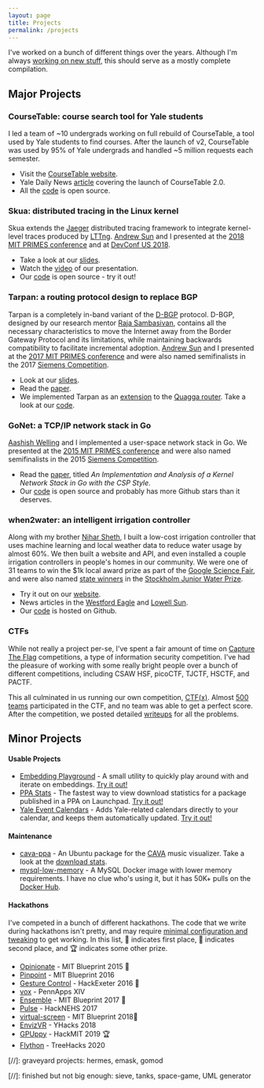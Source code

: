 ```yaml
---
layout: page
title: Projects
permalink: /projects
---
```


I've worked on a bunch of different things over the years.
Although I'm always [working on new stuff](https://github.com/hsheth2), this should serve as a mostly complete compilation.

## Major Projects

### **CourseTable**: course search tool for Yale students

I led a team of ~10 undergrads working on full rebuild of CourseTable, a tool used by Yale students to find courses. After the launch of v2, CourseTable was used by 95% of Yale undergrads and handled ~5 million requests each semester.

- Visit the [CourseTable website](https://coursetable.com).
- Yale Daily News [article](https://yaledailynews.com/blog/2020/10/30/yale-computer-society-launches-coursetable-2-0/) covering the launch of CourseTable 2.0.
- All the [code](https://github.com/coursetable/coursetable) is open source.

### **Skua**: distributed tracing in the Linux kernel

<!-- ![Skua architecture]({{ "/assets/images/skua-diagram.png" | relative_url }}) -->

Skua extends the [Jaeger](https://www.jaegertracing.io/) distributed tracing framework to integrate kernel-level traces produced by [LTTng](https://lttng.org/).
[Andrew Sun](https://andrewsun.com/) and I presented at the [2018 MIT PRIMES conference](https://math.mit.edu/research/highschool/primes/conference/conf-2018.php) and at [DevConf US 2018](https://devconf.info/us/2018).

- Take a look at our [slides](https://l.sheth.io/skua-slides).
- Watch the [video](https://youtu.be/vyCU8D5KYek?t=1h7m7s) of our presentation.
- Our [code](https://github.com/docc-lab/skua) is open source - try it out!

### **Tarpan**: a routing protocol design to replace BGP

Tarpan is a completely in-band variant of the [D-BGP](https://www.darwinsbgp.com/) protocol. D-BGP, designed by our research mentor [Raja Sambasivan](https://www.rajasambasivan.com/), contains all the necessary characteristics to move the Internet away from the Border Gateway Protocol and its limitations, while maintaining backwards compatibility to facilitate incremental adoption. [Andrew Sun](https://andrewsun.com/) and I presented at the [2017 MIT PRIMES conference](https://math.mit.edu/research/highschool/primes/conference/conf-2017.php) and were also named semifinalists in the 2017 [Siemens Competition](https://en.wikipedia.org/wiki/Siemens_Competition).

- Look at our [slides](https://math.mit.edu/research/highschool/primes/materials/2017/conf/12-1-Sheth-Sun.pdf).
- Read the [paper](https://l.sheth.io/tarpan).
- We implemented Tarpan as an [extension](https://github.com/hsheth2/tarpan/compare/aa93417671b609a56997bc2c676cbfc640199e7a...master) to the [Quagga router](https://www.quagga.net/). Take a look at our [code](https://github.com/hsheth2/tarpan).

### **GoNet**: a TCP/IP network stack in Go

[Aashish Welling](https://github.com/omegablitz) and I implemented a user-space network stack in Go. We presented at the [2015 MIT PRIMES conference](https://math.mit.edu/research/highschool/primes/conference/conf-2015.php) and were also named semifinalists in the 2015 [Siemens Competition](https://en.wikipedia.org/wiki/Siemens_Competition).

- Read the [paper](https://arxiv.org/abs/1603.05636), titled _An Implementation and Analysis of a Kernel Network Stack in Go with the CSP Style_.
- Our [code](https://github.com/hsheth2/gonet) is open source and probably has more Github stars than it deserves.

### **when2water**: an intelligent irrigation controller

Along with my brother [Nihar Sheth](https://nihar.sheth.io), I built a low-cost irrigation controller that uses machine learning and local weather data to reduce water usage by almost 60%. We then built a website and API, and even installed a couple irrigation controllers in people's homes in our community. We were one of 31 teams to win the $1k local award prize as part of the [Google Science Fair](https://en.wikipedia.org/wiki/Google_Science_Fair), and were also named [state winners](https://www.newea.org/2015/07/01/wef-announces-sjwp-2015-winner-and-finalists/) in the [Stockholm Junior Water Prize](https://www.wef.org/resources/for-the-public/SJWP/).

- Try it out on our [website](https://when2water.org/).
- News articles in the [Westford Eagle](https://westford.wickedlocal.com/article/20140808/news/140807176) and [Lowell Sun](https://www.lowellsun.com/2015/07/18/award-winning-westford-brothers-devise-program-to-conserve-water/).
- Our [code](https://github.com/when2water/when2water) is hosted on Github.

### CTFs

While not really a project per-se, I've spent a fair amount of time on [Capture The Flag](https://ctftime.org/ctf-wtf/) competitions, a type of information security competition. I've had the pleasure of working with some really bright people over a bunch of different competitions, including CSAW HSF, picoCTF, TJCTF, HSCTF, and PACTF.

This all culminated in us running our own competition, [CTF(x)](https://ctf-x.github.io/). Almost [500 teams](https://ctftime.org/event/348) participated in the CTF, and no team was able to get a perfect score. After the competition, we posted detailed [writeups](https://github.com/ctf-x/ctfx-problems-2016) for all the problems.

## Minor Projects

#### Usable Projects

- [Embedding Playground](https://github.com/john-sungjin/embedding-playground) - A small utility to quickly play around with and iterate on embeddings. [Try it out!](https://embed.sheth.io/)
- [PPA Stats](https://github.com/hsheth2/ppa-stats) - The fastest way to view download statistics for a package published in a PPA on Launchpad. [Try it out!](https://ppa-stats.sheth.io/)
- [Yale Event Calendars](https://github.com/hsheth2/yale-event-calendars) - Adds Yale-related calendars directly to your calendar, and keeps them automatically updated. [Try it out!](https://yale-calendars.sheth.io/)

#### Maintenance

- [cava-ppa](https://github.com/hsheth2/cava-ppa) - An Ubuntu package for the [CAVA](https://github.com/karlstav/cava) music visualizer. Take a look at the [download stats](https://ppa-stats.sheth.io/#/?ppaName=ppa&ppaOwner=hsheth2&packageName=cava).
- [mysql-low-memory](https://github.com/hsheth2/mysql-low-memory) - A MySQL Docker image with lower memory requirements. I have no clue who's using it, but it has 50K+ pulls on the [Docker Hub](https://hub.docker.com/r/hsheth2/mysql-low-memory).

#### Hackathons

I've competed in a bunch of different hackathons. The code that we write during hackathons isn't pretty, and may require [minimal configuration and tweaking](https://xkcd.com/1742/) to get working. In this list, 🥇 indicates first place, 🥈 indicates second place, and 🏆 indicates some other prize.

- [Opinionate](https://github.com/hsheth2/opinionate) - MIT Blueprint 2015 🥈
- [Pinpoint](https://github.com/hsheth2/pinpoint) - MIT Blueprint 2016
- [Gesture Control](https://github.com/arxenix/gesture-control) - HackExeter 2016 🥈
- [vox](https://github.com/hsheth2/vox) - PennApps XIV
- [Ensemble](https://github.com/hsheth2/ensemble) - MIT Blueprint 2017 🥇
- [Pulse](https://github.com/as-com/pulse) - HackNEHS 2017
- [virtual-screen](https://github.com/hsheth2/virtual-screen) - MIT Blueprint 2018🥇
- [EnvizVR](https://github.com/Reichenbachian/YHacks) - YHacks 2018
- [GPUppy](https://github.com/as-com/gpuppy) - HackMIT 2019 🏆
- [Flython](https://devpost.com/software/flython) - TreeHacks 2020

[//]: graveyard projects: hermes, emask, gomod

[//]: finished but not big enough: sieve, tanks, space-game, UML generator
